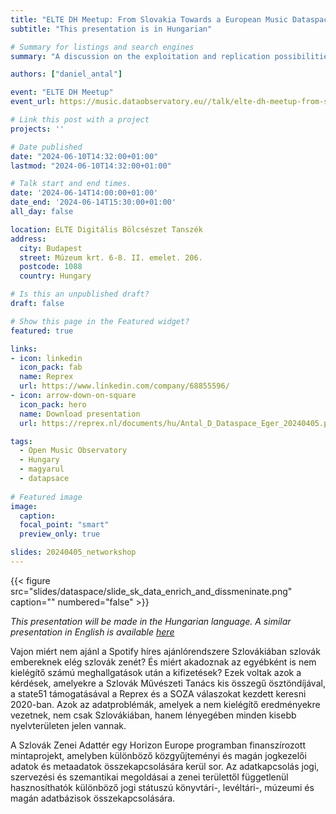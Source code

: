 ```yaml
---
title: "ELTE DH Meetup: From Slovakia Towards a European Music Dataspace"
subtitle: "This presentation is in Hungarian"

# Summary for listings and search engines
summary: "A discussion on the exploitation and replication possibilities of the Slovak Music Dataspace for Hungarian digital heritage and music experts."

authors: ["daniel_antal"]

event: "ELTE DH Meetup" 
event_url: https://music.dataobservatory.eu//talk/elte-dh-meetup-from-slovakia-towards-a-european-music-dataspace/

# Link this post with a project
projects: ''

# Date published
date: "2024-06-10T14:32:00+01:00"
lastmod: "2024-06-10T14:32:00+01:00"

# Talk start and end times.
date: '2024-06-14T14:00:00+01:00'
date_end: '2024-06-14T15:30:00+01:00'
all_day: false

location: ELTE Digitális Bölcsészet Tanszék
address:
  city: Budapest
  street: Múzeum krt. 6-8. II. emelet. 206.
  postcode: 1088
  country: Hungary

# Is this an unpublished draft?
draft: false

# Show this page in the Featured widget?
featured: true

links:
- icon: linkedin
  icon_pack: fab
  name: Reprex
  url: https://www.linkedin.com/company/68855596/
- icon: arrow-down-on-square
  icon_pack: hero
  name: Download presentation
  url: https://reprex.nl/documents/hu/Antal_D_Dataspace_Eger_20240405.pdf

tags:
  - Open Music Observatory
  - Hungary
  - magyarul
  - datapsace
  
# Featured image
image:
  caption: 
  focal_point: "smart"
  preview_only: true

slides: 20240405_networkshop
---
```

<td style="text-align: center;">{{< figure src="slides/dataspace/slide_sk_data_enrich_and_dissmeninate.png" caption="" numbered="false" >}}</td>

_This presentation will be made in the Hungarian language. A similar presentation in English is available [here](/talk/dataweek/)_

Vajon miért nem ajánl a Spotify híres ajánlórendszere Szlovákiában szlovák embereknek elég szlovák zenét?  És miért akadoznak az egyébként is nem kielégítő számú meghallgatások után a kifizetések?  Ezek voltak azok a kérdések, amelyekre a Szlovák Művészeti Tanács kis összegű ösztöndíjával, a state51 támogatásával a Reprex és a SOZA válaszokat kezdett keresni 2020-ban. Azok az adatproblémák, amelyek a nem kielégítő eredményekre vezetnek, nem csak Szlovákiában, hanem lényegében minden kisebb nyelvterületen jelen vannak.

A Szlovák Zenei Adattér egy Horizon Europe programban finanszírozott mintaprojekt, amelyben különböző közgyűjteményi és magán jogkezelői adatok és metaadatok összekapcsolására kerül sor. Az adatkapcsolás jogi, szervezési és szemantikai megoldásai a zenei területtől függetlenül hasznosíthatók különböző jogi státuszú könyvtári-, levéltári-, múzeumi és magán adatbázisok összekapcsolására. 
